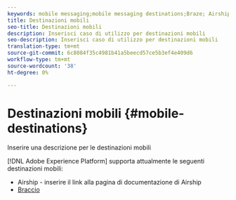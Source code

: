 ```yaml
---
keywords: mobile messaging;mobile messaging destinations;Braze; Airship
title: Destinazioni mobili
seo-title: Destinazioni mobili
description: Inserisci caso di utilizzo per destinazioni mobili
seo-description: Inserisci caso di utilizzo per destinazioni mobili
translation-type: tm+mt
source-git-commit: 6c8084f35c4981b41a5beecd57ce5b3ef4e409d6
workflow-type: tm+mt
source-wordcount: '38'
ht-degree: 0%

---
```



# Destinazioni mobili {#mobile-destinations}

Inserire una descrizione per le destinazioni mobili

[!DNL Adobe Experience Platform] supporta attualmente le seguenti destinazioni mobili:

* Airship - inserire il link alla pagina di documentazione di Airship
* [Braccio](braze-destination.md)